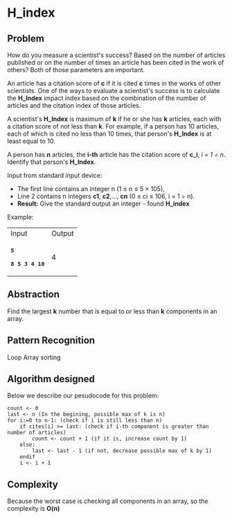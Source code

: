 # H_index

## Problem

How do you measure a scientist's success? Based on the number of articles published or on the number of times an article has been cited in the work of others? Both of those parameters are important.

An article has a citation score of **c** if it is cited **c** times in the works of other scientists. One of the ways to evaluate a scientist's success is to calculate the **H_Index** impact index based on the combination of the number of articles and the citation index of those articles.

A scientist's **H_Index** is maximum of **k** if he or she has **k** articles, each with a citation score of not less than **k**. For example, if a person has 10 articles, each of which is cited no less than 10 times, that person's **H_Index** is at least equal to 10.

A person has **n** articles, the **i-th** article has the citation score of **c_i**, *i = 1 ÷ n*. Identify that person's **H_Index**.

Input from standard input device:

- The first line contains an integer n (1 ≤ n ≤ 5 × 105),
- Line 2 contains n integers **c1**, **c2**,..., **cn** (0 ≤ ci ≤ 106, i = 1 ÷ n).
- **Result:** Give the standard output an integer - found **H_index**

Example:


<table>
<tbody>
<tr>
<td>Input</td>
<td>Output</td>
</tr>
<tr>
<td>
<p><tt><strong>5</strong></tt></p>
<p><tt><strong>8 5 3 4 10</strong></tt></p>
</td>
<td>4</td>
</tr>
</tbody>
</table>

## Abstraction

Find the largest **k** number that is equal to or less than **k** components in an array.

## Pattern Recognition

Loop
Array sorting

## Algorithm designed

Below we describe our pesudocode for this problem:

```
count <- 0 
last <- n (In the begining, possible max of k is n)
for i:=0 to n-1: (check if i is still less than n)
    if cites[i] >= last: (check if i-th component is greater than number of articles)
        count <- count + 1 (if it is, increase count by 1)
    else:
        last <- last - 1 (if not, decrease possible max of k by 1)
    endif
    i <- i + 1
```

## Complexity

Because the worst case is checking all components in an array, so the complexity is **O(n)**